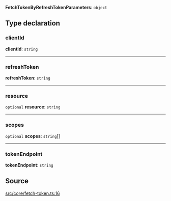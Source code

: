 **FetchTokenByRefreshTokenParameters**: `object`

## Type declaration

### clientId

**clientId**: `string`

---

### refreshToken

**refreshToken**: `string`

---

### resource

`optional` **resource**: `string`

---

### scopes

`optional` **scopes**: `string`[]

---

### tokenEndpoint

**tokenEndpoint**: `string`

## Source

[src/core/fetch-token.ts:16](https://github.com/logto-io/js/blob/d2c2dce/packages/js/src/core/fetch-token.ts#L16)
